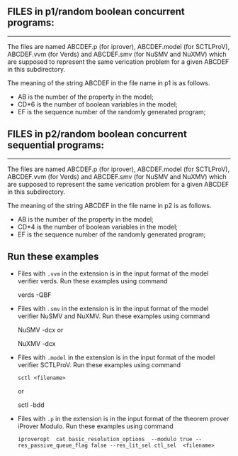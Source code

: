 ## FILES in p1/random boolean concurrent programs:
----

The files are named ABCDEF.p (for iprover), ABCDEF.model (for SCTLProV), ABCDEF.vvm (for Verds) and ABCDEF.smv (for NuSMV and NuXMV)
which are supposed to represent the same verication problem for 
a given ABCDEF in this subdirectory.


The meaning of the string ABCDEF in the file name in p1 is as follows.

- AB   is the number of the property in the model;
- CD*6 is the number of boolean variables in the model;
- EF   is the sequence number of the randomly generated program;


## FILES in p2/random boolean concurrent sequential programs:
----

The files are named ABCDEF.p (for iprover), ABCDEF.model (for SCTLProV), ABCDEF.vvm (for Verds) and ABCDEF.smv (for NuSMV and NuXMV)
which are supposed to represent the same verication problem for 
a given ABCDEF in this subdirectory.

The meaning of the string ABCDEF in the file name in p2 is as follows.

- AB   is the number of the property in the model;
- CD*4 is the number of boolean variables in the model;
- EF   is the sequence number of the randomly generated program;

## Run these examples

- Files with `.vvm` in the extension is in the input format 
  of the model verifier verds. Run these examples using command

  	verds -QBF <filename> 

- Files with `.smv` in the extension is in the input format of the model verifier NuSMV and NuXMV. Run these examples using command

   NuSMV -dcx <filename>
   or

   	NuXMV -dcx <filename>

- Files with `.model` in the extension is in the input format of the model verifier SCTLProV. Run these examples using command

   ```
   sctl <filename>
   ```

   or

   	sctl -bdd <filename>

- Files with `.p` in the extension is in the input format of the theorem prover iProver Modulo. Run these examples using command

   ```
   iproveropt  cat basic_resolution_options  --modulo true --res_passive_queue_flag false --res_lit_sel ctl_sel  <filename>
   ```

   ​